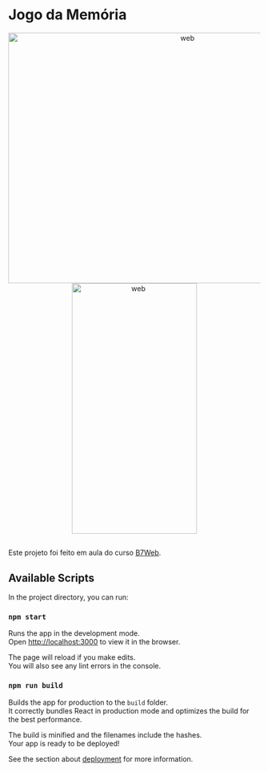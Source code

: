    # Jogo da Memória

<div align="center" display="flex">
    <img alt="web" src="https://user-images.githubusercontent.com/73333067/167237115-c58d0484-fc57-4750-af7d-bff4aed3f99a.PNG" width="700px" height="500px" />
    <img alt="web" src="https://user-images.githubusercontent.com/73333067/167236821-dd9b5a91-b4fb-4875-b98f-efdb81f05b93.PNG" width="250px" height="500px" />
   
   </div>
   
   ##

                                                                                                                                                
                                                                                                                                                  
Este projeto foi feito em aula do curso [B7Web](https://b7web.com.br).

## Available Scripts

In the project directory, you can run:

### `npm start`

Runs the app in the development mode.\
Open [http://localhost:3000](http://localhost:3000) to view it in the browser.

The page will reload if you make edits.\
You will also see any lint errors in the console.

### `npm run build`

Builds the app for production to the `build` folder.\
It correctly bundles React in production mode and optimizes the build for the best performance.

The build is minified and the filenames include the hashes.\
Your app is ready to be deployed!

See the section about [deployment](https://facebook.github.io/create-react-app/docs/deployment) for more information.






